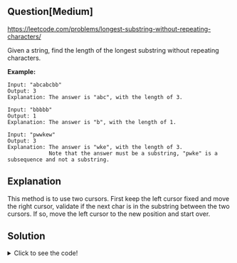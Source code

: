 ## Question[Medium]
https://leetcode.com/problems/longest-substring-without-repeating-characters/

Given a string, find the length of the longest substring without repeating characters.

**Example:**
```
Input: "abcabcbb"
Output: 3 
Explanation: The answer is "abc", with the length of 3. 
```
```
Input: "bbbbb"
Output: 1
Explanation: The answer is "b", with the length of 1.
```
```
Input: "pwwkew"
Output: 3
Explanation: The answer is "wke", with the length of 3. 
             Note that the answer must be a substring, "pwke" is a subsequence and not a substring.
```

## Explanation

This method is to use two cursors. First keep the left cursor fixed and move the right cursor, validate if the next char is in the substring between the two cursors. If so, move the left cursor to the new position and start over.

## Solution
<details>
  <summary>Click to see the code!</summary>
  
```javascript
/**
 * @param {string} s
 * @return {number}
 */
const lengthOfLongestSubstring = function(s) {
    const length = s.length;
    if (length <= 1) {
        return length;
    }
    let p = 0, q = 1, result = 1;
    while (q < length) {
        const sub = s.slice(p, q);
        const i = sub.indexOf(s[q]);
        if (i !== -1) {
            p = p + i + 1;
        }
        q++;
        result = Math.max(result, q - p);
        // console.log(`p:${p}, q: ${q}, sub: ${sub}, i: ${i}`)
    }
    return result;
};
```
</details>